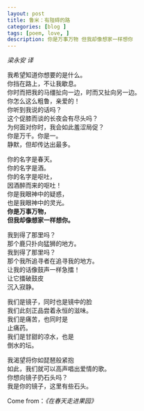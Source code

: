```yaml
---
layout: post
title: 鲁米：有阻碍的路
categories: [blog ]
tags: [poem, love, ]
description: 你是万事万物 但我却像想家一样想你
---
```



*梁永安 译*   

我希望知道你想要的是什么。   
你挡在路上，不让我歇息。   
你时而把我的马缰扯向一边，时而又扯向另一边。   
你怎么这么粗鲁，亲爱的！   
你听到我说的话吗？   
这个促膝而谈的长夜会有尽头吗？   
为何面对你时，我会如此羞涩局促？   
你是万千。你是一。   
静默，但却传达出最多。   

你的名字是春天。   
你的名字是酒。   
你的名字是呕吐，   
因酒醉而来的呕吐！   
你是我眼神中的疑惑，   
也是我眼神中的灵光。   
**你是万事万物，**   
**但我却像想家一样想你。**  

我到得了那里吗？   
那个鹿只扑向猛狮的地方。   
我到得了那里吗？   
那个我所追寻者在追寻我的地方。   
让我的话像鼓声一样急擂！   
让它擂破鼓皮   
沉入寂静。   

我们是镜子，同时也是镜中的脸   
我们此刻正品尝着永恒的滋味。   
我们是痛苦，也同时是   
止痛药。   
我们是甘甜的凉水，也是   
倒水的坛。   

我渴望将你如琵琶般紧抱  
如此，我们就可以高声唱出爱情的歌。  
你想向镜子扔石头吗？  
我是你的镜子，这里有些石头。  

Come from：*《在春天走进果园》*

